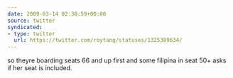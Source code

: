 ```yaml
---
date: 2009-03-14 02:38:59+00:00
source: twitter
syndicated:
- type: twitter
  url: https://twitter.com/roytang/statuses/1325389634/
---
```


so theyre boarding seats 66 and up first and some filipina in seat 50+ asks if her seat is included.